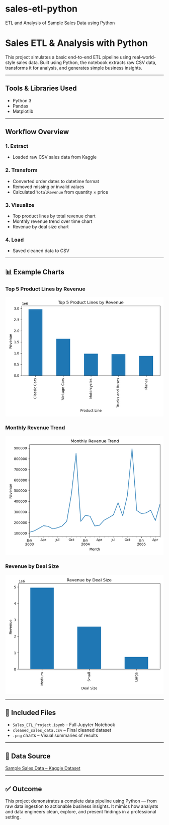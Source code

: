 # sales-etl-python
ETL and Analysis of Sample Sales Data using Python

# Sales ETL & Analysis with Python

This project simulates a basic end-to-end ETL pipeline using real-world-style sales data. Built using Python, the notebook extracts raw CSV data, transforms it for analysis, and generates simple business insights.

---

## Tools & Libraries Used
- Python 3
- Pandas
- Matplotlib

---

## Workflow Overview

### 1. Extract
- Loaded raw CSV sales data from Kaggle

### 2. Transform
- Converted order dates to datetime format
- Removed missing or invalid values
- Calculated `TotalRevenue` from quantity × price

### 3.  Visualize
- Top product lines by total revenue chart
- Monthly revenue trend over time chart
- Revenue by deal size chart

### 4. Load
- Saved cleaned data to CSV

---

## 📊 Example Charts

### Top 5 Product Lines by Revenue
![Top Products](top_products.png)

### Monthly Revenue Trend
![Monthly Revenue](monthly_revenue.png)

### Revenue by Deal Size
![Deal Size](revenue_by_deal.png)

---

## 📁 Included Files
- `Sales_ETL_Project.ipynb` – Full Jupyter Notebook
- `cleaned_sales_data.csv` – Final cleaned dataset
- `.png` charts – Visual summaries of results

---

## 📂 Data Source
[Sample Sales Data – Kaggle Dataset](https://www.kaggle.com/datasets/kyanyoga/sample-sales-data)

---

## ✅ Outcome
This project demonstrates a complete data pipeline using Python — from raw data ingestion to actionable business insights. It mimics how analysts and data engineers clean, explore, and present findings in a professional setting.
